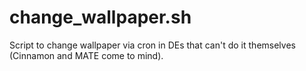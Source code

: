 # change_wallpaper.sh
Script to change wallpaper via cron in DEs that can't do it themselves (Cinnamon and MATE come to mind). 
